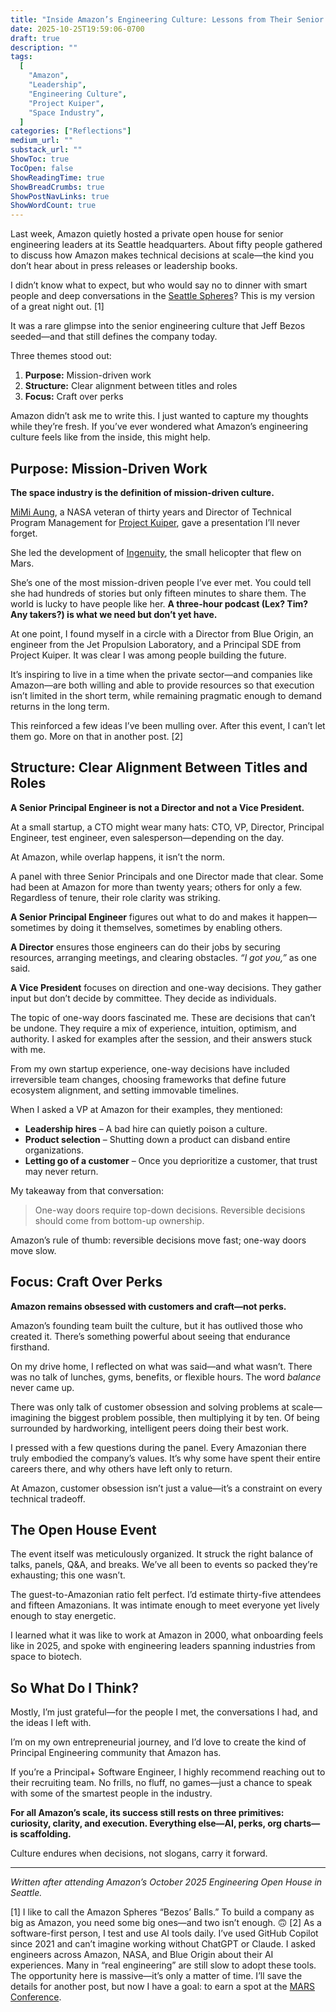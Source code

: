 ```yaml
---
title: "Inside Amazon’s Engineering Culture: Lessons from Their Senior Principals"
date: 2025-10-25T19:59:06-0700
draft: true
description: ""
tags:
  [
    "Amazon",
    "Leadership",
    "Engineering Culture",
    "Project Kuiper",
    "Space Industry",
  ]
categories: ["Reflections"]
medium_url: ""
substack_url: ""
ShowToc: true
TocOpen: false
ShowReadingTime: true
ShowBreadCrumbs: true
ShowPostNavLinks: true
ShowWordCount: true
---
```


Last week, Amazon quietly hosted a private open house for senior engineering leaders at its Seattle headquarters. About fifty people gathered to discuss how Amazon makes technical decisions at scale—the kind you don’t hear about in press releases or leadership books.

I didn’t know what to expect, but who would say no to dinner with smart people and deep conversations in the [Seattle Spheres](https://www.seattlespheres.com/)? This is my version of a great night out. [1]

It was a rare glimpse into the senior engineering culture that Jeff Bezos seeded—and that still defines the company today.

Three themes stood out:

1. **Purpose:** Mission-driven work
2. **Structure:** Clear alignment between titles and roles
3. **Focus:** Craft over perks

Amazon didn’t ask me to write this. I just wanted to capture my thoughts while they’re fresh. If you’ve ever wondered what Amazon’s engineering culture feels like from the inside, this might help.

## Purpose: Mission-Driven Work

**The space industry is the definition of mission-driven culture.**

[MiMi Aung](https://en.wikipedia.org/wiki/MiMi_Aung), a NASA veteran of thirty years and Director of Technical Program Management for [Project Kuiper](https://www.aboutamazon.com/what-we-do/devices-services/project-kuiper), gave a presentation I’ll never forget.

She led the development of [Ingenuity](<https://en.wikipedia.org/wiki/Ingenuity_(helicopter)>), the small helicopter that flew on Mars.

She’s one of the most mission-driven people I’ve ever met. You could tell she had hundreds of stories but only fifteen minutes to share them. The world is lucky to have people like her. **A three-hour podcast (Lex? Tim? Any takers?) is what we need but don’t yet have.**

At one point, I found myself in a circle with a Director from Blue Origin, an engineer from the Jet Propulsion Laboratory, and a Principal SDE from Project Kuiper. It was clear I was among people building the future.

It’s inspiring to live in a time when the private sector—and companies like Amazon—are both willing and able to provide resources so that execution isn’t limited in the short term, while remaining pragmatic enough to demand returns in the long term.

This reinforced a few ideas I’ve been mulling over. After this event, I can’t let them go. More on that in another post. [2]

## Structure: Clear Alignment Between Titles and Roles

**A Senior Principal Engineer is not a Director and not a Vice President.**

At a small startup, a CTO might wear many hats: CTO, VP, Director, Principal Engineer, test engineer, even salesperson—depending on the day.

At Amazon, while overlap happens, it isn’t the norm.

A panel with three Senior Principals and one Director made that clear. Some had been at Amazon for more than twenty years; others for only a few. Regardless of tenure, their role clarity was striking.

**A Senior Principal Engineer** figures out what to do and makes it happen—sometimes by doing it themselves, sometimes by enabling others.

**A Director** ensures those engineers can do their jobs by securing resources, arranging meetings, and clearing obstacles. _“I got you,”_ as one said.

**A Vice President** focuses on direction and one-way decisions. They gather input but don’t decide by committee. They decide as individuals.

The topic of one-way doors fascinated me. These are decisions that can’t be undone. They require a mix of experience, intuition, optimism, and authority. I asked for examples after the session, and their answers stuck with me.

From my own startup experience, one-way decisions have included irreversible team changes, choosing frameworks that define future ecosystem alignment, and setting immovable timelines.

When I asked a VP at Amazon for their examples, they mentioned:

- **Leadership hires** – A bad hire can quietly poison a culture.
- **Product selection** – Shutting down a product can disband entire organizations.
- **Letting go of a customer** – Once you deprioritize a customer, that trust may never return.

My takeaway from that conversation:

> One-way doors require top-down decisions. Reversible decisions should come from bottom-up ownership.

Amazon’s rule of thumb: reversible decisions move fast; one-way doors move slow.

## Focus: Craft Over Perks

**Amazon remains obsessed with customers and craft—not perks.**

Amazon’s founding team built the culture, but it has outlived those who created it. There’s something powerful about seeing that endurance firsthand.

On my drive home, I reflected on what was said—and what wasn’t. There was no talk of lunches, gyms, benefits, or flexible hours. The word _balance_ never came up.

There was only talk of customer obsession and solving problems at scale—imagining the biggest problem possible, then multiplying it by ten. Of being surrounded by hardworking, intelligent peers doing their best work.

I pressed with a few questions during the panel. Every Amazonian there truly embodied the company’s values. It’s why some have spent their entire careers there, and why others have left only to return.

At Amazon, customer obsession isn’t just a value—it’s a constraint on every technical tradeoff.

## The Open House Event

The event itself was meticulously organized. It struck the right balance of talks, panels, Q&A, and breaks. We’ve all been to events so packed they’re exhausting; this one wasn’t.

The guest-to-Amazonian ratio felt perfect. I’d estimate thirty-five attendees and fifteen Amazonians. It was intimate enough to meet everyone yet lively enough to stay energetic.

I learned what it was like to work at Amazon in 2000, what onboarding feels like in 2025, and spoke with engineering leaders spanning industries from space to biotech.

## So What Do I Think?

Mostly, I’m just grateful—for the people I met, the conversations I had, and the ideas I left with.

I’m on my own entrepreneurial journey, and I’d love to create the kind of Principal Engineering community that Amazon has.

If you’re a Principal+ Software Engineer, I highly recommend reaching out to their recruiting team. No frills, no fluff, no games—just a chance to speak with some of the smartest people in the industry.

**For all Amazon’s scale, its success still rests on three primitives: curiosity, clarity, and execution. Everything else—AI, perks, org charts—is scaffolding.**

Culture endures when decisions, not slogans, carry it forward.

---

_Written after attending Amazon’s October 2025 Engineering Open House in Seattle._

[1] I like to call the Amazon Spheres “Bezos’ Balls.” To build a company as big as Amazon, you need some big ones—and two isn’t enough. 🙃
[2] As a software-first person, I test and use AI tools daily. I’ve used GitHub Copilot since 2021 and can’t imagine working without ChatGPT or Claude. I asked engineers across Amazon, NASA, and Blue Origin about their AI experiences. Many in “real engineering” are still slow to adopt these tools. The opportunity here is massive—it’s only a matter of time. I’ll save the details for another post, but now I have a goal: to earn a spot at the [MARS Conference](https://marsconference.com/).

